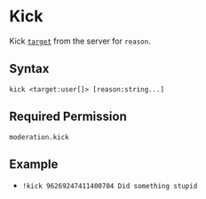# Kick

Kick [`target`](../../../reference/object-types.md#user) from the server for `reason`.

## Syntax

`kick <target:user[]> [reason:string...]`

## Required Permission

`moderation.kick`

## Example

- `!kick 96269247411400704 Did something stupid`
